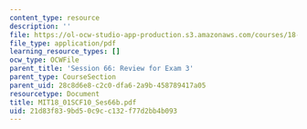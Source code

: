 ```yaml
---
content_type: resource
description: ''
file: https://ol-ocw-studio-app-production.s3.amazonaws.com/courses/18-01sc-single-variable-calculus-fall-2010/21d83f839bd50c9cc132f77d2bb4b093_MIT18_01SCF10_Ses66b.pdf
file_type: application/pdf
learning_resource_types: []
ocw_type: OCWFile
parent_title: 'Session 66: Review for Exam 3'
parent_type: CourseSection
parent_uid: 28c8d6e8-c2c0-dfa6-2a9b-458789417a05
resourcetype: Document
title: MIT18_01SCF10_Ses66b.pdf
uid: 21d83f83-9bd5-0c9c-c132-f77d2bb4b093
---
```

